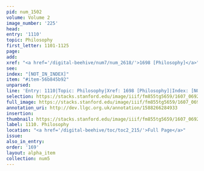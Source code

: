 ```yaml
---
pid: num_1502
volume: Volume 2
image_number: '225'
head:
entry: '1110'
topic: Philosophy
first_letter: 1101-1125
page:
add:
xref: "<a href='/digital-beehive/num7/num_2618/'>1698 [Philosophy]</a>"
see:
index: "[NOT_IN_INDEX]"
item: "#item-56b845b92"
unparsed:
line: 'Entry: 1110|Topic: Philosophy|Xref: 1698 [Philosophy]|Index: [NOT_IN_INDEX]|#item-56b845b92'
selection: https://stacks.stanford.edu/image/iiif/fm855tg5659/1607_0692/416,4129,2863,886/full/0/default.jpg
full_image: https://stacks.stanford.edu/image/iiif/fm855tg5659/1607_0692/full/full/0/default.jpg
annotation_uri: http://dev.llgc.org.uk/annotation/1588266284933
insertion:
thumbnail: https://stacks.stanford.edu/image/iiif/fm855tg5659/1607_0692/416,4129,600,180/250,/0/default.jpg
label: 1110. Philosophy
location: "<a href='/digital-beehive/toc/toc2_215/'>Full Page</a>"
issue:
also_in_entry:
order: '169'
layout: alpha_item
collection: num5
---
```

